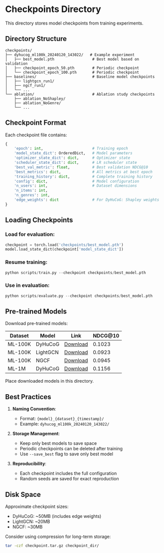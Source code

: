 # Checkpoints Directory

This directory stores model checkpoints from training experiments.

## Directory Structure

```
checkpoints/
├── dyhucog_ml100k_20240120_143022/   # Example experiment
│   ├── best_model.pth                 # Best model based on validation
│   ├── checkpoint_epoch_50.pth        # Periodic checkpoint
│   └── checkpoint_epoch_100.pth       # Periodic checkpoint
├── baselines/                         # Baseline model checkpoints
│   ├── lightgcn_run1/
│   ├── ngcf_run1/
│   └── ...
└── ablation/                          # Ablation study checkpoints
    ├── ablation_NoShapley/
    ├── ablation_NoGenre/
    └── ...
```

## Checkpoint Format

Each checkpoint file contains:
```python
{
    'epoch': int,                      # Training epoch
    'model_state_dict': OrderedDict,   # Model parameters
    'optimizer_state_dict': dict,      # Optimizer state
    'scheduler_state_dict': dict,      # LR scheduler state
    'best_val_metric': float,          # Best validation NDCG@10
    'best_metrics': dict,              # All metrics at best epoch
    'training_history': dict,          # Complete training history
    'config': dict,                    # Model configuration
    'n_users': int,                    # Dataset dimensions
    'n_items': int,
    'n_genres': int,
    'edge_weights': dict               # For DyHuCoG: Shapley weights
}
```

## Loading Checkpoints

### Load for evaluation:
```python
checkpoint = torch.load('checkpoints/best_model.pth')
model.load_state_dict(checkpoint['model_state_dict'])
```

### Resume training:
```python
python scripts/train.py --checkpoint checkpoints/best_model.pth
```

### Use in evaluation:
```python
python scripts/evaluate.py --checkpoint checkpoints/best_model.pth
```

## Pre-trained Models

Download pre-trained models:

| Dataset | Model | Link | NDCG@10 |
|---------|-------|------|---------|
| ML-100K | DyHuCoG | [Download](#) | 0.1023 |
| ML-100K | LightGCN | [Download](#) | 0.0923 |
| ML-100K | NGCF | [Download](#) | 0.0945 |
| ML-1M | DyHuCoG | [Download](#) | 0.1156 |

Place downloaded models in this directory.

## Best Practices

1. **Naming Convention**: 
   - Format: `{model}_{dataset}_{timestamp}/`
   - Example: `dyhucog_ml100k_20240120_143022/`

2. **Storage Management**:
   - Keep only best models to save space
   - Periodic checkpoints can be deleted after training
   - Use `--save_best` flag to save only best model

3. **Reproducibility**:
   - Each checkpoint includes the full configuration
   - Random seeds are saved for exact reproduction

## Disk Space

Approximate checkpoint sizes:
- DyHuCoG: ~50MB (includes edge weights)
- LightGCN: ~20MB
- NGCF: ~30MB

Consider using compression for long-term storage:
```bash
tar -czf checkpoint.tar.gz checkpoint_dir/
```